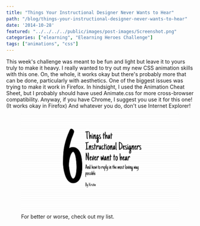 ```yaml
---
title: "Things Your Instructional Designer Never Wants to Hear"
path: "/blog/things-your-instructional-designer-never-wants-to-hear"
date: '2014-10-28'
featured: "../../../../public/images/post-images/Screenshot.png"
categories: ["elearning", "Elearning Heroes Challenge"]
tags: ["animations", "css"]
---
```


This week's challenge was meant to be fun and light but leave it to yours truly to make it heavy. I really wanted to try out my new CSS animation skills with this one. On, the whole, it works okay but there's probably more that can be done, particularly with aesthetics. One of the biggest issues was trying to make it work in Firefox. In hindsight, I used the Animation Cheat Sheet, but I probably should have used Animate.css for more cross-browser compatibility. Anyway, if you have Chrome, I suggest you use it for this one! (It works okay in Firefox) And whatever you do, don't use Internet Explorer!

<figure>
  <a href="http://knanthony.com/showcase/IDCards/index.html" target="blank">
    <img src="../../../../public/images/post-images/screenshot.png" alt="Things Instructional Designers Never Want to Hear " />
  </a>
  <figcaption>For better or worse, check out my list.</figcaption>
</figure>
